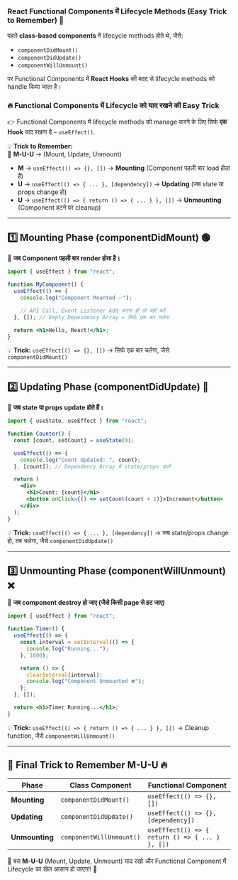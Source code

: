 ### **React Functional Components में Lifecycle Methods (Easy Trick to Remember) 🚀**  

पहले **class-based components** में lifecycle methods होते थे, जैसे:  
- `componentDidMount()`  
- `componentDidUpdate()`  
- `componentWillUnmount()`  

पर Functional Components में **React Hooks** की मदद से lifecycle methods को handle किया जाता है।  

### **🔥 Functional Components में Lifecycle को याद रखने की Easy Trick**  
👉 Functional Components में lifecycle methods को manage करने के लिए सिर्फ **एक Hook** याद रखना है – `useEffect()`.  

💡 **Trick to Remember:**  
🛑 **M-U-U** → (Mount, Update, Unmount)  
- **M** → `useEffect(() => {}, [])` → **Mounting** (Component पहली बार load होता है)  
- **U** → `useEffect(() => { ... }, [dependency])` → **Updating** (जब state या props change हो)  
- **U** → `useEffect(() => { return () => { ... } }, [])` → **Unmounting** (Component हटने पर cleanup)  

---

## **1️⃣ Mounting Phase (componentDidMount) 🟢**  
📌 **जब Component पहली बार render होता है।**  

```jsx
import { useEffect } from "react";

function MyComponent() {
  useEffect(() => {
    console.log("Component Mounted ✅");

    // API Call, Event Listener Add करना हो तो यहाँ करें
  }, []); // Empty Dependency Array = सिर्फ एक बार चलेगा

  return <h1>Hello, React!</h1>;
}
```
💡 **Trick:** `useEffect(() => {}, [])` → सिर्फ एक बार चलेगा, जैसे `componentDidMount()`  

---

## **2️⃣ Updating Phase (componentDidUpdate) 🔄**  
📌 **जब state या props update होते हैं।**  

```jsx
import { useState, useEffect } from "react";

function Counter() {
  const [count, setCount] = useState(0);

  useEffect(() => {
    console.log("Count Updated: ", count);
  }, [count]); // Dependency Array में state/props डालें

  return (
    <div>
      <h1>Count: {count}</h1>
      <button onClick={() => setCount(count + 1)}>Increment</button>
    </div>
  );
}
```
💡 **Trick:** `useEffect(() => { ... }, [dependency])` → जब state/props change हो, तब चलेगा, जैसे `componentDidUpdate()`  

---

## **3️⃣ Unmounting Phase (componentWillUnmount) ❌**  
📌 **जब component destroy हो जाए (जैसे किसी page से हट जाए)**  

```jsx
import { useEffect } from "react";

function Timer() {
  useEffect(() => {
    const interval = setInterval(() => {
      console.log("Running...");
    }, 1000);

    return () => {
      clearInterval(interval);
      console.log("Component Unmounted ❌");
    };
  }, []);

  return <h1>Timer Running...</h1>;
}
```
💡 **Trick:** `useEffect(() => { return () => { ... } }, [])` → Cleanup function, जैसे `componentWillUnmount()`  

---

## **🚀 Final Trick to Remember M-U-U 🔥**
| Phase | Class Component | Functional Component |
|--------|------------------|------------------|
| **Mounting** | `componentDidMount()` | `useEffect(() => {}, [])` |
| **Updating** | `componentDidUpdate()` | `useEffect(() => {}, [dependency])` |
| **Unmounting** | `componentWillUnmount()` | `useEffect(() => { return () => { ... } }, [])` |

🎯 बस **M-U-U** (Mount, Update, Unmount) याद रखो और Functional Component में Lifecycle का खेल आसान हो जाएगा! 🚀